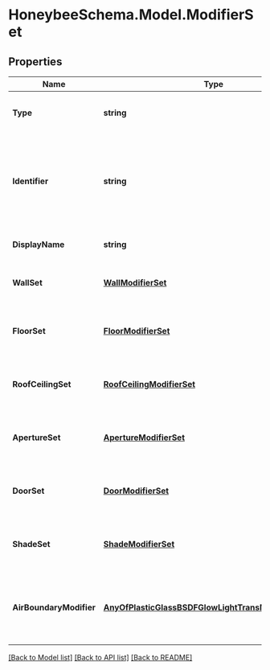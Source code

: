 
# HoneybeeSchema.Model.ModifierSet

## Properties

Name | Type | Description | Notes
------------ | ------------- | ------------- | -------------
**Type** | **string** |  | [optional] [readonly] [default to "ModifierSet"]
**Identifier** | **string** | Text string for a unique Radiance object. Must not contain spaces or special characters. This will be used to identify the object across a model and in the exported Radiance files. | 
**DisplayName** | **string** | Display name of the object with no character restrictions. | [optional] 
**WallSet** | [**WallModifierSet**](WallModifierSet.md) | An optional WallModifierSet object for this ModifierSet. (default: None). | [optional] 
**FloorSet** | [**FloorModifierSet**](FloorModifierSet.md) | An optional FloorModifierSet object for this ModifierSet. (default: None). | [optional] 
**RoofCeilingSet** | [**RoofCeilingModifierSet**](RoofCeilingModifierSet.md) | An optional RoofCeilingModifierSet object for this ModifierSet. (default: None). | [optional] 
**ApertureSet** | [**ApertureModifierSet**](ApertureModifierSet.md) | An optional ApertureModifierSet object for this ModifierSet. (default: None). | [optional] 
**DoorSet** | [**DoorModifierSet**](DoorModifierSet.md) | An optional DoorModifierSet object for this ModifierSet. (default: None). | [optional] 
**ShadeSet** | [**ShadeModifierSet**](ShadeModifierSet.md) | An optional ShadeModifierSet object for this ModifierSet. (default: None). | [optional] 
**AirBoundaryModifier** | [**AnyOfPlasticGlassBSDFGlowLightTransMetalVoidMirror**](AnyOfPlasticGlassBSDFGlowLightTransMetalVoidMirror.md) | An optional Modifier to be used for all Faces with an AirBoundary face type. If None, it will be the honeybee generic air wall modifier. | [optional] 

[[Back to Model list]](../README.md#documentation-for-models)
[[Back to API list]](../README.md#documentation-for-api-endpoints)
[[Back to README]](../README.md)

